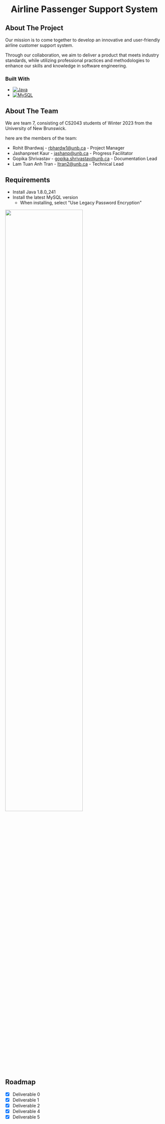 <h1><div align="center">Airline Passenger Support System</div></h1>

<!-- ABOUT THE PROJECT -->
## About The Project
Our mission is to come together to develop an innovative and user-friendly airline customer support system.

Through our collaboration, we aim to deliver a product that meets industry standards, while utilizing professional practices and methodologies to enhance our skills and knowledge in software engineering.

### Built With

* [![Java][Java.com]][Java-url]
* [![MySQL][MySQL.com]][MySQL-url]

<!-- ABOUT THE TEAM -->
## About The Team
We are team 7, consisting of CS2043 students of Winter 2023 from the University of New Brunswick.

here are the members of the team:

* Rohit Bhardwaj - rbhardw1@unb.ca - Project Manager
* Jashanpreet Kaur - jashanp@unb.ca - Progress Facilitator
* Gopika Shrivastav - gopika.shrivastav@unb.ca - Documentation Lead
* Lam Tuan Anh Tran - ltran2@unb.ca - Technical Lead

<!-- MARKDOWN LINKS & IMAGES -->
[Java.com]: https://img.shields.io/badge/Java-DD0031?style=for-the-badge&logo=Oracle&logoColor=white
[Java-url]: https://www.java.com/en/
[MySQL.com]: https://img.shields.io/badge/MySQL-00758f?style=for-the-badge&logo=MySQL&logoColor=white
[MySQL-url]: https://www.mysql.com/

<!-- REQUIREMENTS -->
## Requirements
- Install Java 1.8.0_241
- Install the latest MySQL version
  - When installing, select "Use Legacy Password Encryption"

<img src="https://user-images.githubusercontent.com/84007510/230944790-8e004285-4949-42c4-b395-127127e1b251.png" width=70% height=70%>

<!-- ROADMAP-->
## Roadmap
- [x] Deliverable 0
- [x] Deliverable 1
- [x] Deliverable 2
- [x] Deliverable 4
- [x] Deliverable 5
